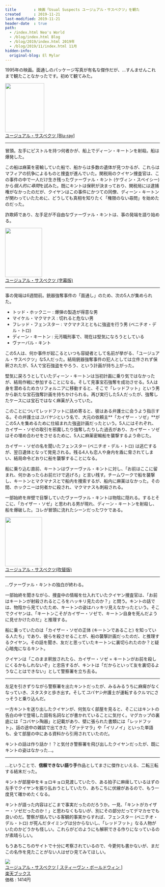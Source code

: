 ```yaml
---
title        : 映画「Usual Suspects ユージュアル・サスペクツ」を観た
created      : 2019-11-21
last-modified: 2019-11-21
header-date  : true
path:
  - /index.html Neo's World
  - /blog/index.html Blog
  - /blog/2019/index.html 2019年
  - /blog/2019/11/index.html 11月
hidden-info:
  original-blog: El Mylar
---
```


1995年の映画。面通しのパッケージ写真が有名な傑作だが、…すんませんこれまで観たことなかったです。初めて観てみた。

<div class="ad-amazon">
  <div class="ad-amazon-image">
    <a href="https://www.amazon.co.jp/dp/B07NVJ3923?tag=neos21-22&amp;linkCode=osi&amp;th=1&amp;psc=1">
      <img src="https://m.media-amazon.com/images/I/51WHffKE2vL._SL160_.jpg" width="127" height="160">
    </a>
  </div>
  <div class="ad-amazon-info">
    <div class="ad-amazon-title">
      <a href="https://www.amazon.co.jp/dp/B07NVJ3923?tag=neos21-22&amp;linkCode=osi&amp;th=1&amp;psc=1">ユージュアル・サスペクツ [Blu-ray]</a>
    </div>
  </div>
</div>

---

冒頭。左手にピストルを持つ何者かが、船上でディーン・キートンを射殺。船は爆発した。

この船は麻薬を密輸していた船で、船からは多数の遺体が見つかるが、これらはマフィアの抗争によるものと捜査が進んでいた。関税局のクイヤン捜査官は、この事件の中で一人だけ生き残ったヴァーヴァル・キント (ケヴィン・スペイシー) から*個人的に尋問*を試みた。既にキントは保釈が決まっており、関税局には逮捕権がなかったのだが、クイヤンはこの事件にかつての同僚、ディーン・キートンが関わっていたために、どうしても真相を知りたく「権限のない尋問」を始めたのだった。

詐欺師であり、左手足が不自由なヴァーヴァル・キントは、事の発端を語り始める。

<div class="ad-amazon">
  <div class="ad-amazon-image">
    <a href="https://www.amazon.co.jp/dp/B00G4RBLE2?tag=neos21-22&amp;linkCode=osi&amp;th=1&amp;psc=1">
      <img src="https://m.media-amazon.com/images/I/51Xo5KxkaBL._SL160_.jpg" width="120" height="160">
    </a>
  </div>
  <div class="ad-amazon-info">
    <div class="ad-amazon-title">
      <a href="https://www.amazon.co.jp/dp/B00G4RBLE2?tag=neos21-22&amp;linkCode=osi&amp;th=1&amp;psc=1">ユージュアル・サスペクツ (字幕版)</a>
    </div>
  </div>
</div>

---

事の発端は6週間前。銃器強奪事件の「面通し」のため、次の5人が集められた。

- トッド・ホックニー : 爆弾の製造が得意な男
- マイケル・マクマナス : 切れると危ない男
- フレッド・フェンスター : マクマナスとともに強盗を行う男 (ベニチオ・デル・トロ)
- ディーン・キートン : 元汚職刑事で、現在は堅気になろうとしている
- ヴァーバル・キント

この5人は、何か事件が起こるといつも容疑者として名前が挙がる、「ユージュアル・サスペクツ」な5人だった。結局銃器強奪事件の犯人としては立件されず保釈されたが、5人で宝石強盗をやろう、という計画が持ち上がった。

堅気に戻ろうとしていたディーン・キートンは当初計画に乗り気ではなかったが、結局作戦に参加することになる。そして見事宝石強奪を成功させる。5人は身を潜めるためカリフォルニアに移動すると、そこで「レッドフット」という男から新たな宝石強奪計画を持ちかけられる。再び実行した5人だったが、強奪したケースには宝石ではなく麻薬が入っていた。

このことについてレッドフットに詰め寄ると、彼はある弁護士に会うよう指示する。その弁護士は*コバヤシ*という名で、大元の依頼主**「カイザー・ソゼ」**がこの5人を集めるために仕組まれた強盗計画だったという。5人にはそれぞれ、カイザー・ソゼの取引を邪魔したり強奪したりした過去があり、カイザー・ソゼはその埋め合わせをさせるために、5人に麻薬密輸船を襲撃するよう命じた。

カイザー・ソゼの名を聞いたフェンスター (ベニチオ・デル・トロ) は逃亡するが、翌日遺体となって発見される。残る4人も恋人や身内を盾に脅されてしまい、結局命令どおりに船を襲撃することになる。

船に乗り込む直前、キートンはヴァーヴァル・キントに対し、「お前はここに留まれ、何かあったらお前だけで逃げろ」と言い残す。チームワークで船を襲撃し、キートンとマクマナスとで船内を捜索するが、船内に麻薬はなかった。その間、ホックニーは何者かに殺され、マクマナスも刺殺される。

一部始終を岸壁で目撃していたヴァーヴァル・キントは物陰に隠れる。するとそこに、「カイザー・ソゼ」と思われる男が現れ、ディーン・キートンを射殺し、船を爆破した。コレが冒頭に流れたシーンだったワケである。

<div class="ad-amazon">
  <div class="ad-amazon-image">
    <a href="https://www.amazon.co.jp/dp/B073W28RKX?tag=neos21-22&amp;linkCode=osi&amp;th=1&amp;psc=1">
      <img src="https://m.media-amazon.com/images/I/51Xo5KxkaBL._SL160_.jpg" width="120" height="160">
    </a>
  </div>
  <div class="ad-amazon-info">
    <div class="ad-amazon-title">
      <a href="https://www.amazon.co.jp/dp/B073W28RKX?tag=neos21-22&amp;linkCode=osi&amp;th=1&amp;psc=1">ユージュアル・サスペクツ(吹替版)</a>
    </div>
  </div>
</div>

---

…ヴァーヴァル・キントの独白が終わる。

一部始終を聞きながら、捜査中の情報を仕入れていたクイヤン捜査官は、「お前はキートンが射殺されるところをハッキリ見たのか？」と問う。キントの話では、物陰から見ていたため、キートンの姿はハッキリ見えなかったという。そこでクイヤンは、「キートンこそがカイザー・ソゼで、キートン自身を死んだように見せかけたのだ」と推理する。

船に乗っていたのは「カイザー・ソゼの正体 (キートンであること) を知っている人たち」であり、彼らを殺させることが、船の襲撃計画だったのだ、と推理するクイヤン。その話を聞き、友だと思っていたキートンに裏切られたのか？と疑心暗鬼になるキント。

クイヤンは「このまま釈放されたら、カイザー・ソゼ = キートンがお前を殺しにくるかもしれないぞ」と忠告するが、キントは「だからといって友を裏切るようなことはできない」として警察署を立ち去る。

---

左足を引きずりながら警察署を出たキントだったが、みるみるうちに麻痺がなくなっていき、スタスタと歩き出す。そして*コバヤシ*弁護士が運転するクルマにさっそうと乗り込んだ。

一方キントを送り出したクイヤンが、何気なく部屋を見ると、そこにはキントの告白の中で登場した固有名詞などが書かれていることに気付く。マグカップの裏底には「コバヤシ陶器」と記載があり、壁に張られた書類には「レッドフット」、話の途中の雑談で出てきた「グァテマラ」や「イリノイ」といった単語も、全て部屋の中にある資料から引用されていたのだ。

キントの話は作り話か！？と気付き警察署を飛び出したクイヤンだったが、既にキントの姿はなかった…。

---

…ということで、**信頼できない語り手**作品としてまさに傑作といえる、二転三転する結末だった。

キントが部屋中をキョロキョロ見渡していたり、ある拍子に麻痺しているはずの左手でクイヤンを振り払おうとしていたり、あちこちに伏線があるので、もう一度見て確かめたくなる。

キントが語った内容はどこまで事実だったのだろうか。一見、「キントがカイザー・ソゼだったのか！」と思わなくもないが、別にその部分だってデマカセでも良いのだ。警察が掴んでいる客観的事実からすれば、フェンスター (ベニチオ・デル・トロ) が死んだタイミングは分からないし、「レッドフット」なる人物がいたのかどうかも怪しい。これらがどのようにも解釈できる作りになっているのが素晴らしい。

もうあちこちのサイトで十分に考察されているので、今更何も書かないが、まだこの名作を見たことがない人はぜひ見てみてほしい。

<div class="ad-rakuten">
  <div class="ad-rakuten-image">
    <a href="https://hb.afl.rakuten.co.jp/hgc/g00q0722.waxyc9ff.g00q0722.waxyd017/?pc=https%3A%2F%2Fitem.rakuten.co.jp%2Fbook%2F4062792%2F&amp;m=http%3A%2F%2Fm.rakuten.co.jp%2Fbook%2Fi%2F11842827%2F">
      <img src="https://thumbnail.image.rakuten.co.jp/@0_mall/book/cabinet/7607/4988113757607.jpg?_ex=128x128">
    </a>
  </div>
  <div class="ad-rakuten-info">
    <div class="ad-rakuten-title">
      <a href="https://hb.afl.rakuten.co.jp/hgc/g00q0722.waxyc9ff.g00q0722.waxyd017/?pc=https%3A%2F%2Fitem.rakuten.co.jp%2Fbook%2F4062792%2F&amp;m=http%3A%2F%2Fm.rakuten.co.jp%2Fbook%2Fi%2F11842827%2F">ユージュアル・サスペクツ [ スティーヴン・ボールドウィン ]</a>
    </div>
    <div class="ad-rakuten-shop">
      <a href="https://hb.afl.rakuten.co.jp/hgc/g00q0722.waxyc9ff.g00q0722.waxyd017/?pc=https%3A%2F%2Fwww.rakuten.co.jp%2Fbook%2F&amp;m=http%3A%2F%2Fm.rakuten.co.jp%2Fbook%2F">楽天ブックス</a>
    </div>
    <div class="ad-rakuten-price">価格 : 1414円</div>
  </div>
</div>

